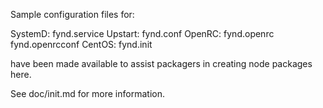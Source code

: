 Sample configuration files for:

SystemD: fynd.service
Upstart: fynd.conf
OpenRC:  fynd.openrc
         fynd.openrcconf
CentOS:  fynd.init

have been made available to assist packagers in creating node packages here.

See doc/init.md for more information.
